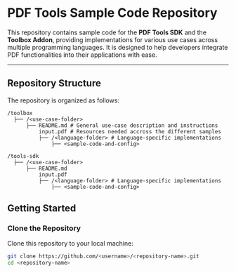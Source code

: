 # PDF Tools Sample Code Repository

This repository contains sample code for the **PDF Tools SDK** and the **Toolbox Addon**, providing implementations for various use cases across multiple programming languages. It is designed to help developers integrate PDF functionalities into their applications with ease.

---

## Repository Structure

The repository is organized as follows:

```
/toolbox 
  ├── /<use-case-folder> 
      ├── README.md # General use-case description and instructions 
          input.pdf # Resources needed accross the different samples
          ├── /<language-folder> # Language-specific implementations 
              ├── <sample-code-and-config>

/tools-sdk 
  ├── /<use-case-folder> 
      ├── README.md
          input.pdf
          ├── /<language-folder> # Language-specific implementations 
              ├── <sample-code-and-config>
```

## Getting Started

### Clone the Repository
Clone this repository to your local machine:
```bash
git clone https://github.com/<username>/<repository-name>.git
cd <repository-name>
```
